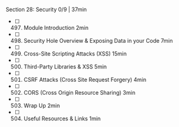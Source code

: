 Section 28: Security 0/9 | 37min
- [ ] 497. Module Introduction 2min
- [ ] 498. Security Hole Overview & Exposing Data in your Code 7min
- [ ] 499. Cross-Site Scripting Attacks (XSS) 15min
- [ ] 500. Third-Party Libraries & XSS 5min
- [ ] 501. CSRF Attacks (Cross Site Request Forgery) 4min
- [ ] 502. CORS (Cross Origin Resource Sharing) 3min
- [ ] 503. Wrap Up 2min
- [ ] 504. Useful Resources & Links 1min
